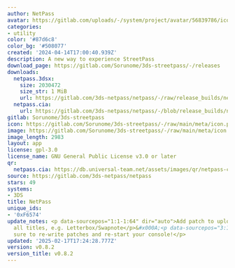 ```yaml
---
author: NetPass
avatar: https://gitlab.com/uploads/-/system/project/avatar/56839786/icon.png
categories:
- utility
color: '#87d6c8'
color_bg: '#508077'
created: '2024-04-14T17:00:40.939Z'
description: A new way to experience StreetPass
download_page: https://gitlab.com/Sorunome/3ds-streetpass/-/releases
downloads:
  netpass.3dsx:
    size: 2030472
    size_str: 1 MiB
    url: https://gitlab.com/3ds-netpass/netpass/-/raw/release_builds/netpass.3dsx?ref_type=heads&inline=false
  netpass.cia:
    url: https://gitlab.com/3ds-netpass/netpass/-/blob/release_builds/netpass.cia?ref_type=heads
gitlab: Sorunome/3ds-streetpass
icon: https://gitlab.com/Sorunome/3ds-streetpass/-/raw/main/meta/icon.png
image: https://gitlab.com/Sorunome/3ds-streetpass/-/raw/main/meta/icon.png
image_length: 2983
layout: app
license: gpl-3.0
license_name: GNU General Public License v3.0 or later
qr:
  netpass.cia: https://db.universal-team.net/assets/images/qr/netpass-cia.png
source: https://gitlab.com/3ds-netpass/netpass
stars: 49
systems:
- 3DS
title: NetPass
unique_ids:
- '0xF6574'
update_notes: <p data-sourcepos="1:1-1:64" dir="auto">Add patch to upload/download
  all titles, e.g. Letterbox/Swapnote</p>&#x000A;<p data-sourcepos="3:1-3:54" dir="auto">Be
  sure to re-write patches and re-start your console!</p>
updated: '2025-02-17T17:24:28.777Z'
version: v0.8.2
version_title: v0.8.2
---
```

